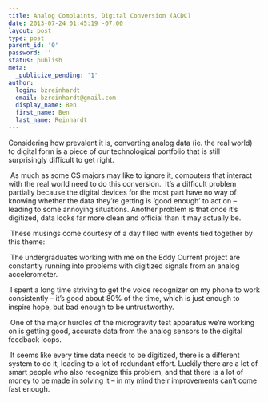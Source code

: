 ```yaml
---
title: Analog Complaints, Digital Conversion (ACDC)
date: 2013-07-24 01:45:19 -07:00
layout: post
type: post
parent_id: '0'
password: ''
status: publish
meta:
  _publicize_pending: '1'
author:
  login: bzreinhardt
  email: bzreinhardt@gmail.com
  display_name: Ben
  first_name: Ben
  last_name: Reinhardt
---
```


<p>Considering how prevalent it is, converting analog data (ie. the real world) to digital form is a piece of our technological portfolio that is still surprisingly difficult to get right.</p>
<p> As much as some CS majors may like to ignore it, computers that interact with the real world need to do this conversion.  It’s a difficult problem partially because the digital devices for the most part have no way of knowing whether the data they’re getting is ‘good enough’ to act on – leading to some annoying situations. Another problem is that once it’s digitized, data looks far more clean and official than it may actually be.</p>
<p> These musings come courtesy of a day filled with events tied together by this theme:</p>
<p> The undergraduates working with me on the Eddy Current project are constantly running into problems with digitized signals from an analog accelerometer.</p>
<p> I spent a long time striving to get the voice recognizer on my phone to work consistently – it’s good about 80% of the time, which is just enough to inspire hope, but bad enough to be untrustworthy.</p>
<p> One of the major hurdles of the microgravity test apparatus we’re working on is getting good, accurate data from the analog sensors to the digital feedback loops.</p>
<p> It seems like every time data needs to be digitized, there is a different system to do it, leading to a lot of redundant effort. Luckily there are a lot of smart people who also recognize this problem, and that there is a lot of money to be made in solving it – in my mind their improvements can’t come fast enough. </p>
